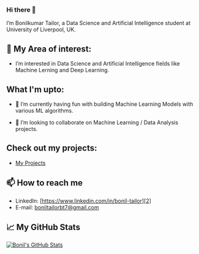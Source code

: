 ### Hi there 👋

I’m Bonilkumar Tailor, a Data Science and Artificial Intelligence student at University of Liverpool, UK.

## 👀 My Area of interest:
- I’m interested in Data Science and Artificial Intelligence fields like Machine Lerning and Deep Learning.


## What I'm upto:

- 🌱 I’m currently having fun with building Machine Learning Models with various ML algorithms.

- 💞️ I’m looking to collaborate on Machine Learning / Data Analysis projects.

## Check out my projects:
- [My Projects](https://github.com/BonilTailor?tab=repositories)

## 📫 How to reach me 

- LinkedIn: [https://www.linkedin.com/in/bonil-tailor][2]
- E-mail: [boniltailorbt7@gmail.com][3]

## &#x1f4c8; My GitHub Stats

<a href="https://github.com/BonilTailor">
  <img align="center" src="https://github-readme-stats.vercel.app/api?username=BonilTailor&show_icons=true&line_height=27&count_private=true&title_color=ffffff&text_color=c9cacc&icon_color=2bbc8a&bg_color=1d1f21" alt="Bonil's GitHub Stats" />
</a>


[2]: https://www.linkedin.com/in/bonil-tailor/
[3]: boniltailorbt7@gmail.com

<!--
**BonilTailor/BonilTailor** is a ✨ _special_ ✨ repository because its `README.md` (this file) appears on your GitHub profile.

Here are some ideas to get you started:

- 🔭 I’m currently working on ...
- 🌱 I’m currently learning ...
- 👯 I’m looking to collaborate on ...
- 🤔 I’m looking for help with ...
- 💬 Ask me about ...
- 📫 How to reach me: ...
- 😄 Pronouns: ...
- ⚡ Fun fact: ...
-->
